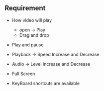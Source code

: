 ## Requirement

* How video will play
    * open -> Play
    * Drag and drop

* Play and pause
* Playback -> Speed Increase and Decrease
* Audio -> Level Increase and Decrease
* Full Screen
* KeyBoard shortcuts are available 